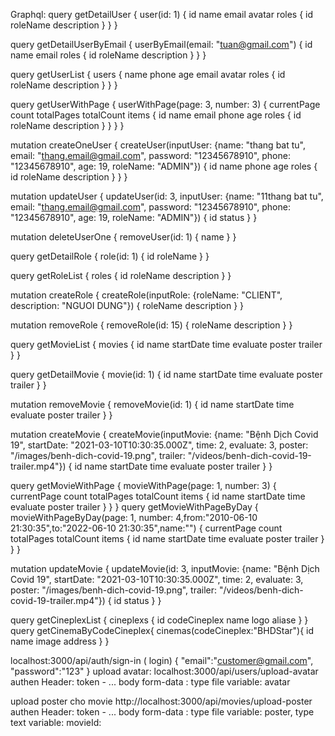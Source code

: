 Graphql:
query getDetailUser {
  user(id: 1) {
    id
    name
    email
	avatar
    roles {
      id
      roleName
      description
    }
  }
}

query getDetailUserByEmail {
  userByEmail(email: "tuan@gmail.com") {
    id
    name
    email
    roles {
      id
      roleName
      description
    }
  }
}

query getUserList {
  users {
    name
    phone
    age
    email
	avatar
    roles {
      id
      roleName
      description
    }
  }
}

query getUserWithPage {
  userWithPage(page: 3, number: 3) {
    currentPage
    count
    totalPages
    totalCount
    items {
      id
      name
      email
      phone
      age
      roles {
        id
        roleName
        description
      }
    }
  }
}

mutation createOneUser {
  createUser(inputUser: {name: "thang bat tu", email: "thang.email@gmail.com", password: "12345678910", phone: "12345678910", age: 19, roleName: "ADMIN"}) {
    id
    name
    phone
    age
    roles {
      id
      roleName
      description
    }
  }
}

mutation updateUser {
  updateUser(id: 3, inputUser: {name: "11thang bat tu", email: "thang.email@gmail.com", password: "12345678910", phone: "12345678910", age: 19, roleName: "ADMIN"}) {
   id
  status
  }
}

mutation deleteUserOne {
  removeUser(id: 1) {
    name
  }
}

query getDetailRole {
  role(id: 1) {
    id
    roleName
  }
}

query getRoleList {
  roles {
    id
    roleName
    description
  }
}

mutation createRole {
  createRole(inputRole: {roleName: "CLIENT", description: "NGUOI DUNG"}) {
    roleName
    description
  }
}

mutation removeRole {
  removeRole(id: 15) {
    roleName
    description
  }
}

query getMovieList {
  movies {
    id
    name
    startDate
    time
    evaluate
    poster
    trailer
  }
}

query getDetailMovie {
  movie(id: 1) {
    id
    name
    startDate
    time
    evaluate
    poster
    trailer
  }
}

mutation removeMovie {
  removeMovie(id: 1) {
    id
    name
    startDate
    time
    evaluate
    poster
    trailer
  }
}

mutation createMovie {
  createMovie(inputMovie: {name: "Bệnh Dịch Covid 19", startDate: "2021-03-10T10:30:35.000Z", time: 2, evaluate: 3, poster: "/images/benh-dich-covid-19.png", trailer: "/videos/benh-dich-covid-19-trailer.mp4"}) {
    id
    name
    startDate
    time
    evaluate
    poster
    trailer
  }
}

query getMovieWithPage {
  movieWithPage(page: 1, number: 3) {
    currentPage
    count
    totalPages
    totalCount
    items {
      id
      name
      startDate
      time
      evaluate
      poster
      trailer
    }
  }
}
query getMovieWithPageByDay {
  movieWithPageByDay(page: 1, number: 4,from:"2010-06-10 21:30:35",to:"2022-06-10 21:30:35",name:"") {
    currentPage
    count
    totalPages
    totalCount
    items {
      id
      name
      startDate
      time
      evaluate
      poster
      trailer
    }
  }
}

mutation updateMovie {
  updateMovie(id: 3, inputMovie: {name: "Bệnh Dịch Covid 19", startDate: "2021-03-10T10:30:35.000Z", time: 2, evaluate: 3, poster: "/images/benh-dich-covid-19.png", trailer: "/videos/benh-dich-covid-19-trailer.mp4"}) {
   id
  status
  }
}

query getCineplexList {
  cineplexs {
    id
    codeCineplex
    name
    logo
    aliase
  }
}
query getCinemaByCodeCineplex{
  cinemas(codeCineplex:"BHDStar"){
    id
    name
    image
    address
  }
}

localhost:3000/api/auth/sign-in ( login)
{
   "email":"customer@gmail.com",
    "password":"123"
}
upload avatar:
localhost:3000/api/users/upload-avatar
authen Header: token - ...
body form-data : type file variable: avatar

upload poster cho movie
http://localhost:3000/api/movies/upload-poster
authen Header: token - ...
body form-data : type file variable: poster, type text variable: movieId:
